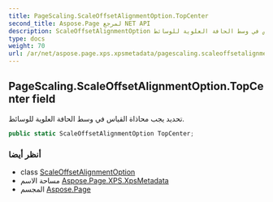 ```yaml
---
title: PageScaling.ScaleOffsetAlignmentOption.TopCenter
second_title: Aspose.Page لمرجع NET API
description: ScaleOffsetAlignmentOption مجال. تحديد يجب محاذاة القياس في وسط الحافة العلوية للوسائط.
type: docs
weight: 70
url: /ar/net/aspose.page.xps.xpsmetadata/pagescaling.scaleoffsetalignmentoption/topcenter/
---
```

## PageScaling.ScaleOffsetAlignmentOption.TopCenter field

تحديد يجب محاذاة القياس في وسط الحافة العلوية للوسائط.

```csharp
public static ScaleOffsetAlignmentOption TopCenter;
```

### أنظر أيضا

* class [ScaleOffsetAlignmentOption](../)
* مساحة الاسم [Aspose.Page.XPS.XpsMetadata](../../pagescaling.scaleoffsetalignmentoption/)
* المجسم [Aspose.Page](../../../)


